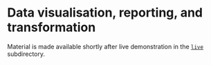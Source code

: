 # Data visualisation, reporting, and transformation

Material is made available shortly after live demonstration in the [`live`](/tree/master/live/) subdirectory.
